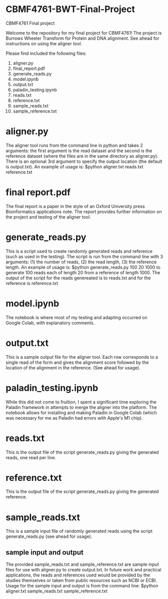 # CBMF4761-BWT-Final-Project
CBMF4761 Final project

Welcome to the repository for my final project for CBMF4761!
The project is Burrows Wheeler Transform for Protein and DNA alignment. See ahead for instructions on using the aligner tool.

Please find included the following files:
1. aligner.py
2. final_report.pdf
3. generate_reads.py
4. model.ipynb
5. output.txt
6. paladin_testing.ipynb
7. reads.txt
8. reference.txt
9. sample_reads.txt
10. sample_reference.txt

# aligner.py
The aligner tool runs from the command line in python and takes 2 arguments: the first argument is the read dataset and the second is the reference dataset (where the files are in the same directory as aligner.py). There is an optional 3rd argument to specify the output location (the default is output.txt). 
An example of usage is: $python aligner.txt reads.txt reference.txt

# final report.pdf
The final report is a paper in the style of an Oxford University press Bioinformatics applications note. The report provides further information on the project and testing of the aligner tool. 

# generate_reads.py
This is a script used to create randomly generated reads and reference (such as used in the testing). The script is run from the command line with 3 arguments: (1) the number of reads, (2) the read length, (3) the reference length. 
An example of usage is: $python generate_reads.py 100 20 1000
to generate 100 reads each of length 20 from a reference of length 1000. 
The output of the script for the reads genereated is to reads.txt and for the reference is reference.txt

# model.ipynb
The notebook is where most of my testing and adapting occurred on Google Colab, with explanatory comments. 

# output.txt
This is a sample output file for the aligner tool. Each row corresponds to a single read of the form and gives the alignment score followed by the location of the alignment in the reference. (See ahead for usage).

# paladin_testing.ipynb
While this did not come to fruition, I spent a significant time exploring the Paladin framework in attempts to merge the aligner into the platform. The notebook allows for installing and making Paladin in Google Colab (which was necessary for me as Paladin had errors with Apple's M1 chip). 

# reads.txt
This is the output file of the script generate_reads.py giving the generated reads, one read per line. 

# reference.txt
This is the output file of the script generate_reads.py giving the generated reference. 

# sample_reads.txt
This is a sample input file of randomly generated reads using the script generate_reads.py (see ahead for usage).

## sample input and output
The provided sample_reads.txt and sample_reference.txt are sample input files for use with aligner.py to create output.txt. In future work and practical applications, the reads and references used would be provided by the studies themselves or taken from public resources such as NCBI or ECBI. 
Usage for the sample input and output is from the command line:
$python aligner.txt sample_reads.txt sample_reference.txt
